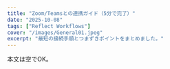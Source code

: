 ```yaml
---
title: "Zoom/Teamsとの連携ガイド（5分で完了）"
date: "2025-10-08"
tags: ["Reflect Workflows"]
cover: "/images/General01.jpeg"
excerpt: "最短の接続手順とつまずきポイントをまとめました。"
---
```

本文は空でOK。
